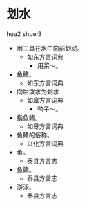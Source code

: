 







# 划水
hua2 shuei3
+ 用工具在水中向前划动。
  * 如东方言词典
    - 用桨～。
+ 鱼鳍。
  * 如东方言词典
+ 向后拨水为划水
  * 如皋方言词典
    - 鸭子～。
+ 指鱼鳍。
  * 如皋方言词典
+ 鱼鳍的俗称。
  * 兴化方言词典
+ 鱼。
  * 泰县方言志
+ 鱼鳍。
  * 泰县方言志
+ 游泳。
  * 泰县方言志
